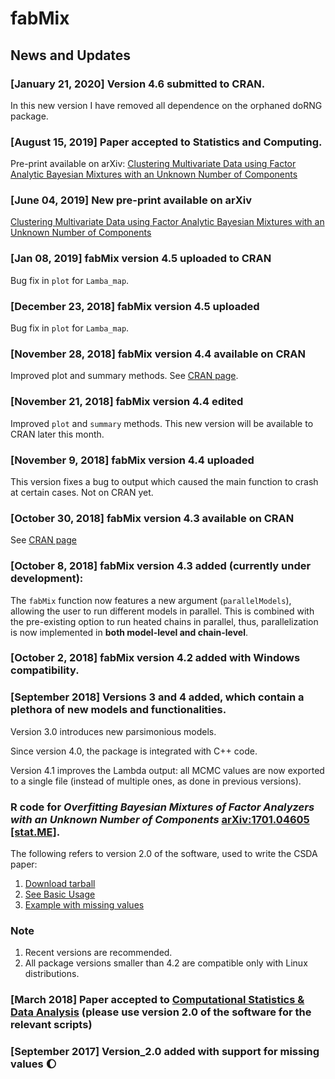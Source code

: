 # fabMix
 
## News and Updates

### [January 21, 2020] Version 4.6 submitted to CRAN. 

In this new version I have removed all dependence on the orphaned doRNG package. 

### [August 15, 2019] Paper accepted to Statistics and Computing.

Pre-print available on arXiv:
[Clustering Multivariate Data using Factor Analytic Bayesian Mixtures with an Unknown Number of Components](https://arxiv.org/abs/1906.00348)

### [June 04, 2019] New pre-print available on arXiv

[Clustering Multivariate Data using Factor Analytic Bayesian Mixtures with an Unknown Number of Components](https://arxiv.org/abs/1906.00348)

### [Jan 08, 2019] fabMix version 4.5 uploaded to CRAN

Bug fix in `plot` for `Lamba_map`.

### [December 23, 2018] fabMix version 4.5 uploaded 

Bug fix in `plot` for `Lamba_map`.

### [November 28, 2018] fabMix version 4.4 available on CRAN

Improved plot and summary methods. See [CRAN page](https://cran.r-project.org/package=fabMix).

### [November 21, 2018] fabMix version 4.4 edited

Improved `plot` and `summary` methods. This new version will be available to CRAN later this month.

### [November 9, 2018] fabMix version 4.4 uploaded

This version fixes a bug to output which caused the main function to crash at certain cases. Not on CRAN yet.

### [October 30, 2018] fabMix version 4.3 available on CRAN

See [CRAN page](https://cran.r-project.org/package=fabMix)

### [October 8, 2018] fabMix version 4.3 added (currently under development):

The `fabMix` function now features a new argument (`parallelModels`), allowing the user to run different models in parallel. This is combined with the pre-existing option to run heated chains in parallel, thus, parallelization is now implemented in __both model-level and chain-level__. 

### [October 2, 2018] fabMix version 4.2 added with Windows compatibility.

### [September 2018] Versions 3 and 4 added, which contain a plethora of new models and functionalities. 

Version 3.0 introduces new parsimonious models. 

Since version 4.0, the package is integrated with C++ code. 

Version 4.1 improves the Lambda output: all MCMC values are now exported to a single file (instead of multiple ones, as done in previous versions). 

### R code for *Overfitting Bayesian Mixtures of Factor Analyzers with an Unknown Number of Components* [arXiv:1701.04605 [stat.ME]](https://arxiv.org/abs/1701.04605).

The following refers to version 2.0 of the software, used to write the CSDA paper:

1. [Download tarball](https://github.com/mqbssppe/overfittingFABMix/blob/master/fabMixPackage/version_2.0/fabMix_2.0.tar.gz)
2. [See Basic Usage](https://github.com/mqbssppe/overfittingFABMix/wiki/Basic-usage)
2. [Example with missing values](https://github.com/mqbssppe/overfittingFABMix/wiki/Example-with-missing-values)


### Note
1. Recent versions are recommended. 
2. All package versions smaller than 4.2 are compatible only with Linux distributions.


### [March 2018] Paper accepted to [Computational Statistics & Data Analysis](https://doi.org/10.1016/j.csda.2018.03.007) (please use version 2.0 of the software for the relevant scripts)

### [September 2017] Version_2.0 added with support for **missing values** :waxing_gibbous_moon:





